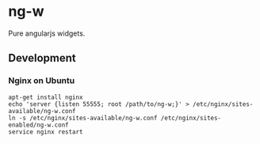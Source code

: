 ng-w
====

Pure angularjs widgets.

Development
-----------

### Nginx on Ubuntu

    apt-get install nginx
    echo 'server {listen 55555; root /path/to/ng-w;}' > /etc/nginx/sites-available/ng-w.conf
    ln -s /etc/nginx/sites-available/ng-w.conf /etc/nginx/sites-enabled/ng-w.conf
    service nginx restart
